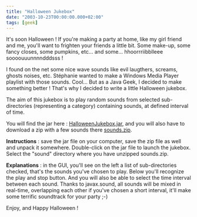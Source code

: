 ```yaml
---
title: "Halloween Jukebox"
date: "2003-10-23T00:00:00.000+02:00"
tags: [geek]
---
```


It's soon Halloween ! If you're making a party at home, like my girl friend and me, you'll want to frighten your friends a little bit. Some make-up, some fancy closes, some pumpkins, etc... and some... hhoorrriibblleee soooouuunnnndddsss !

I found on the net some nice wave sounds like evil laugthers, screams, ghosts noises, etc. Stéphanie wanted to make a Windows Media Player playlist with those sounds. Cool... But as a Java Geek, I decided to make something better ! That's why I decided to write a little Halloween jukebox.

The aim of this jukebox is to play random sounds from selected sub-directories (representing a category) containing sounds, at defined interval of time.

You will find the jar here : [HalloweenJukebox.jar](http://glaforge.free.fr/projects/halloweenjukebox/HalloweenJukebox.jar), and you will also have to download a zip with a few sounds there [sounds.zip](http://glaforge.free.fr/projects/halloweenjukebox/sounds.zip).

**Instructions** : save the jar file on your computer, save the zip file as well and unpack it somewhere. Double-click on the jar file to launch the jukebox. Select the "sound" directory where you have unzipped sounds.zip.

**Explanations** : in the GUI, you'll see on the left a list of sub-directories checked, that's the sounds you've chosen to play. Below you'll recognize the play and stop button. And you will also be able to select the time interval between each sound. Thanks to javax.sound, all sounds will be mixed in real-time, overlapping each other if you've chosen a short interval, it'll make some terrific soundtrack for your party ;-)

Enjoy, and Happy Halloween !